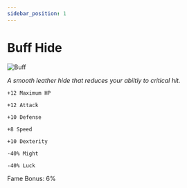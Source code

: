 ```yaml
---
sidebar_position: 1
---
```


# Buff Hide

![Buff](https://vwiki.valorserver.com/api/item/picture/buff%20hide)

<i>A smooth leather hide that reduces your abiltiy to critical hit.</i>

    +12 Maximum HP
    
    +12 Attack
    
    +10 Defense
    
    +8 Speed
    
    +10 Dexterity
    
    -40% Might
    
    -40% Luck
    
Fame Bonus: 6%
